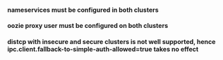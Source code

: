 #### nameservices must be configured in both clusters
#### oozie proxy user must be configured on both clusters
#### distcp with insecure and secure clusters is not well supported, hence ipc.client.fallback-to-simple-auth-allowed=true takes no effect

